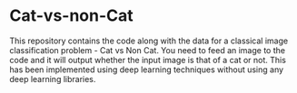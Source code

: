 # Cat-vs-non-Cat
This repository contains the code along with the data for a classical image classification problem - Cat vs Non Cat. You need to feed an image to the code and it will output whether the input image is that of a cat or not. This has been implemented using deep learning techniques without using any deep learning libraries.
